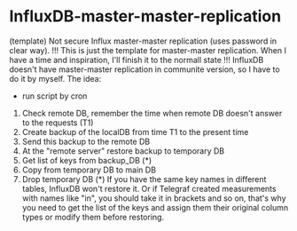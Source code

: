 # InfluxDB-master-master-replication
(template)
Not secure Influx master-master replication (uses password in clear way).
!!! This is just the template for master-master replication. When I have a time and inspiration, I'll finish it to the normall state !!!
InfluxDB doesn't have master-master replication in communite version, so I have to do it by myself.
The idea:
- run script by cron
1) Check remote DB, remember the time when remote DB doesn't answer to the requests (T1)
2) Create backup of the localDB from time T1 to the present time
3) Send this backup to the remote DB
4) At the "remote server" restore backup to temporary DB
5) Get list of keys from backup_DB (*)
6) Copy from temporary DB to main DB
7) Drop temporary DB
(*) If you have the same key names in different tables, InfluxDB won't restore it. Or if Telegraf created measurements with names like "in", you should take it in brackets and so on, that's why you need to get the list of the keys and assign them their original column types or modify them before restoring.
